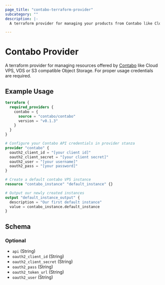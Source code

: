 ```yaml
---
page_title: "contabo-terraform-provider"
subcategory: ""
description: |-
  A terraform provider for managing your products from Contabo like Cloud VPS and VDS.

---
```


# Contabo Provider

A terraform provider for managing resources offered by [Contabo](https://contabo.com) like Cloud VPS, VDS or S3 compatible Object Storage. For proper usage credentials are required.


## Example Usage

```terraform
terraform {
  required_providers {
    contabo = {
      source = "contabo/contabo"
      version = "v0.1.3"
    }
  }
}

# Configure your Contabo API credentials in provider stanza
provider "contabo" {
  oauth2_client_id = "[your client id]"
  oauth2_client_secret = "[your client secret]"
  oauth2_user = "[your username]"
  oauth2_pass = "[your password]"
}

# Create a default contabo VPS instance
resource "contabo_instance" "default_instance" {}

# Output our newly created instances
output "default_instance_output" {
  description = "Our first default instance"
  value = contabo_instance.default_instance
}
```

<!-- schema generated by tfplugindocs -->
## Schema

### Optional

- `api` (String)
- `oauth2_client_id` (String)
- `oauth2_client_secret` (String)
- `oauth2_pass` (String)
- `oauth2_token_url` (String)
- `oauth2_user` (String)
